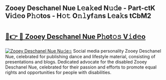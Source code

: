 ## Zooey Deschanel Nue L𝚎a𝚔ed N𝚞𝚍e - Part-ctK Vi𝚍𝚎o P𝚑𝚘tos - H𝚘𝚝 O𝚗𝚕yf𝚊ns L𝚎a𝚔s tCbM2

# <h2><a href="http://kf9xc8.oniu.top/?m=Zooey+Deschanel+Nue">🔗👉 🔴 Zooey Deschanel Nue P𝚑ot𝚘𝚜 V𝚒d𝚎o</a></h2>

[![Zooey Deschanel Nue Nu𝚍e𝚜](https://i.imgur.com/0qMVB7G.gif)](http://kf9xc8.oniu.top/?m=Zooey+Deschanel+Nue)
Social media personality Zooey Deschanel Nue, celebrated for publishing dance and lifestyle material, consisting of presentations and blogs. Dedicated advocate for the disabled Zooey Deschanel Nue, celebrated for their passion and efforts to promote equal rights and opportunities for people with disabilities.  
